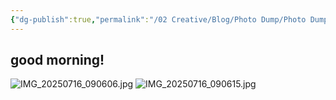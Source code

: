 ```yaml
---
{"dg-publish":true,"permalink":"/02 Creative/Blog/Photo Dump/Photo Dump 2025-07-16/","tags":["blog","image"],"noteIcon":"","created":"2025-07-17T21:21:58.337-04:00"}
---
```


## good morning!
![IMG_20250716_090606.jpg](/img/user/IMG_20250716_090606.jpg)
![IMG_20250716_090615.jpg](/img/user/IMG_20250716_090615.jpg)
